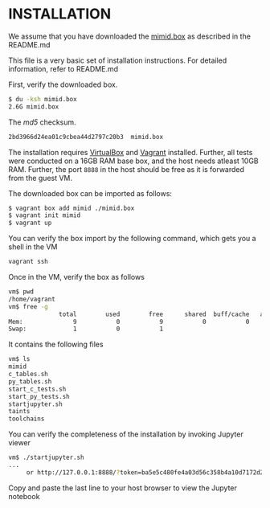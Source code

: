 # INSTALLATION

We assume that you have downloaded the
[mimid.box](https://drive.google.com/open?id=1-v4v6Sz4IB-xpF9tmz1TaqMUPkP-2Fs7)
as described in the README.md

This file is a very basic set of installation instructions. For detailed
information, refer to README.md

First, verify the downloaded box.

```bash
$ du -ksh mimid.box
2.6G mimid.box
```

The _md5_ checksum.

```bash
2bd3966d24ea01c9cbea44d2797c20b3  mimid.box
```

The installation requires [VirtualBox](https://www.virtualbox.org/) and [Vagrant](https://www.vagrantup.com/)
installed. Further, all tests were conducted on a 16GB RAM base box, and the
host needs atleast 10GB RAM. Further, the port `8888` in the host should be
free as it is forwarded from the guest VM.

The downloaded box can be imported as follows:

```bash
$ vagrant box add mimid ./mimid.box
$ vagrant init mimid
$ vagrant up
```

You can verify the box import by the following command, which gets you a shell
in the VM

```bash
vagrant ssh
```

Once in the VM, verify the box as follows 

```bash
vm$ pwd
/home/vagrant
vm$ free -g
              total        used        free      shared  buff/cache   available
Mem:              9           0           9           0           0           9
Swap:             1           0           1
```

It contains the following files

```bash
vm$ ls
mimid
c_tables.sh
py_tables.sh
start_c_tests.sh
start_py_tests.sh
startjupyter.sh
taints
toolchains
```

You can verify the completeness of the installation by invoking Jupyter viewer

```bash
vm$ ./startjupyter.sh
...
     or http://127.0.0.1:8888/?token=ba5e5c480fe4a03d56c358b4a10d7172d2b19ff4537be55e
```

Copy and paste the last line to your host browser to view the Jupyter notebook
